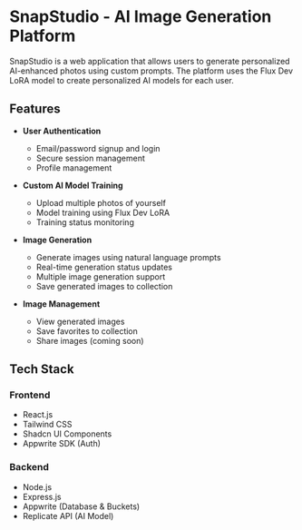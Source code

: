 # SnapStudio - AI Image Generation Platform

SnapStudio is a web application that allows users to generate personalized AI-enhanced photos using custom prompts. The platform uses the Flux Dev LoRA model to create personalized AI models for each user.

## Features

- **User Authentication**

  - Email/password signup and login
  - Secure session management
  - Profile management

- **Custom AI Model Training**

  - Upload multiple photos of yourself
  - Model training using Flux Dev LoRA
  - Training status monitoring

- **Image Generation**

  - Generate images using natural language prompts
  - Real-time generation status updates
  - Multiple image generation support
  - Save generated images to collection

- **Image Management**
  - View generated images
  - Save favorites to collection
  - Share images (coming soon)

## Tech Stack

### Frontend

- React.js
- Tailwind CSS
- Shadcn UI Components
- Appwrite SDK (Auth)

### Backend

- Node.js
- Express.js
- Appwrite (Database & Buckets)
- Replicate API (AI Model)
